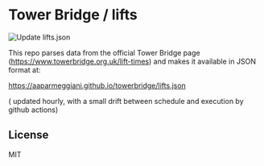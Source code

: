 # Tower Bridge / lifts

![Update lifts.json](https://github.com/aaparmeggiani/towerbridge/workflows/Update%20lifts.json/badge.svg)

This repo parses data from the official Tower Bridge page (https://www.towerbridge.org.uk/lift-times) and makes it available in JSON format at: 

https://aaparmeggiani.github.io/towerbridge/lifts.json 

( updated hourly, with a small drift between schedule and execution by github actions)

## License

MIT